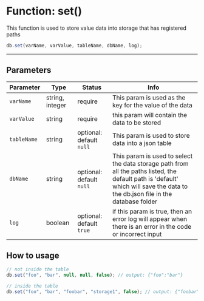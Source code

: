 # Function: set()

This function is used to store value data into storage that has registered paths

```js
db.set(varName, varValue, tableName, dbName, log);
```

---
## Parameters

| Parameter | Type | Status | Info | 
| --- | --- | --- | --- | 
| `varName` | string, integer | require | This param is used as the key for the value of the data |
| `varValue` | string | require | this param will contain the data to be stored |
| `tableName` | string | optional: default `null` | This param is used to store data into a json table |
| `dbName` | string | optional: default `null` | This param is used to select the data storage path from all the paths listed, the default path is 'default' which will save the data to the db.json file in the database folder |
| `log` | boolean | optional: default `true` | if this param is true, then an error log will appear when there is an error in the code or incorrect input |

## How to usage

```js
// not inside the table
db.set("foo", "bar", null, null, false); // output: {"foo":"bar"}

// inside the table
db.set("foo", "bar", "foobar", "storage1", false); // output: {"foobar":{"foo":"bar"}} - the data is saved in storage1 path, you can see the path at storage.md docs
```
